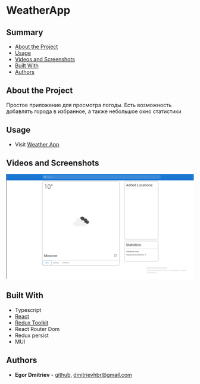 # WeatherApp

## Summary

- [About the Project](#about-the-project)
- [Usage](#usage)
- [Videos and Screenshots](#videos-and-screenshots)
- [Built With](#built-with)
- [Authors](#authors)

## About the Project

<p>Простое приложение для просмотра погоды. Есть возможность добавлять города в избранное, а также небольшое окно статистики</p>

## Usage

- Visit [Weather App](hobager.github.io/weatherApp/)

## Videos and Screenshots

![gif of weather app](/forReadme/demo1.gif)

## Built With

- Typescript
- [React](https://reactjs.org/)
- [Redux Toolkit](https://redux-toolkit.js.org/)
- React Router Dom
- Redux persist
- MUI

## Authors

- **Egor Dmitriev** - [github](https://github.com/HoBager), [dmitrievhbr@gmail.com](mailto:dmitrievhbr@gmail.com.)
